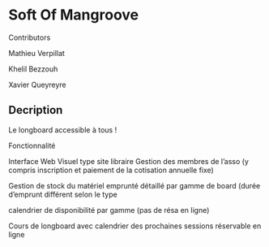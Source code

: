 # Soft Of Mangroove

Contributors 

Mathieu Verpillat

Khelil Bezzouh

Xavier Queyreyre


## Decription 
Le longboard accessible à tous ! 

Fonctionnalité

Interface Web Visuel type site libraire 
Gestion des membres de l’asso (y compris inscription et paiement de la cotisation annuelle fixe)

Gestion de stock du matériel emprunté détaillé par gamme de board (durée d’emprunt différent selon le type

calendrier de disponibilité par gamme (pas de résa en ligne) 

Cours de longboard avec calendrier des prochaines sessions réservable en ligne 
